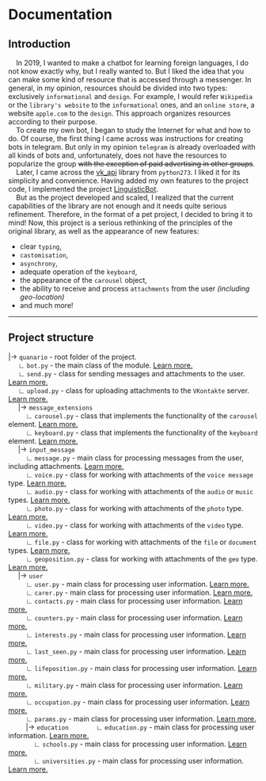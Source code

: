 # Documentation

## Introduction

&nbsp;&nbsp;&nbsp;&nbsp;In 2019, I wanted to make a chatbot for learning foreign languages, I do not know exactly why, but I really wanted to. But I liked the idea that you can make some kind of resource that is accessed through a messenger. In general, in my opinion, resources should be divided into two types: exclusively `informational` and `design`. For example, I would refer `Wikipedia` or the `library's website` to the `informational` ones, and an `online store`, a website `apple.com` to the `design`. This approach organizes resources according to their purpose.  
&nbsp;&nbsp;&nbsp;&nbsp;To create my own bot, I began to study the Internet for what and how to do. Of course, the first thing I came across was instructions for creating bots in telegram. But only in my opinion `telegram` is already overloaded with all kinds of bots and, unfortunately, does not have the resources to popularize the group ~~with the exception of paid advertising in other groups~~.  
&nbsp;&nbsp;&nbsp;&nbsp;Later, I came across the [vk_api](https://github.com/python273/vk_api) library from `python273`. I liked it for its simplicity and convenience. Having added my own features to the project code, I implemented the project [LinguisticBot](https://vk.com/linguisticbot).  
&nbsp;&nbsp;&nbsp;&nbsp;But as the project developed and scaled, I realized that the current capabilities of the library are not enough and it needs quite serious refinement. Therefore, in the format of a pet project, I decided to bring it to mind! Now, this project is a serious rethinking of the principles of the original library, as well as the appearance of new features: 
- clear `typing`,
- `castomisation`, 
- `asynchrony`, 
- adequate operation of the `keyboard`, 
- the appearance of the `carousel` object, 
- the ability to receive and process `attachments` from the user _(including geo-location)_   
- and much more!
---
## Project structure
|-> `quanario` - root folder of the project.  
&nbsp;&nbsp;&nbsp;&nbsp; ∟ `bot.py` - the main class of the module. [Learn more.]()  
&nbsp;&nbsp;&nbsp;&nbsp; ∟ `send.py` - class for sending messages and attachments to the user. [Learn more.]()     
&nbsp;&nbsp;&nbsp;&nbsp; ∟ `upload.py` - class for uploading attachments to the `VKontakte` server. [Learn more.]()  
&nbsp;&nbsp;&nbsp;&nbsp; |-> `message_extensions`  
&nbsp;&nbsp;&nbsp;&nbsp;&nbsp;&nbsp;&nbsp;&nbsp; ∟ `carousel.py` - class that implements the functionality of the `carousel` element. [Learn more.]()  
&nbsp;&nbsp;&nbsp;&nbsp;&nbsp;&nbsp;&nbsp;&nbsp; ∟ `keyboard.py` - class that implements the functionality of the `keyboard` element. [Learn more.]()  
&nbsp;&nbsp;&nbsp;&nbsp; |-> `input_message`  
&nbsp;&nbsp;&nbsp;&nbsp;&nbsp;&nbsp;&nbsp;&nbsp; ∟ `message.py` - main class for processing messages from the user, including attachments. [Learn more.]()  
&nbsp;&nbsp;&nbsp;&nbsp;&nbsp;&nbsp;&nbsp;&nbsp; ∟ `voice.py` - class for working with attachments of the `voice message` type. [Learn more.]()  
&nbsp;&nbsp;&nbsp;&nbsp;&nbsp;&nbsp;&nbsp;&nbsp; ∟ `audio.py` - class for working with attachments of the `audio` or `music` types. [Learn more.]()  
&nbsp;&nbsp;&nbsp;&nbsp;&nbsp;&nbsp;&nbsp;&nbsp; ∟ `photo.py` - class for working with attachments of the `photo` type. [Learn more.]()  
&nbsp;&nbsp;&nbsp;&nbsp;&nbsp;&nbsp;&nbsp;&nbsp; ∟ `video.py` - class for working with attachments of the `video` type. [Learn more.]()  
&nbsp;&nbsp;&nbsp;&nbsp;&nbsp;&nbsp;&nbsp;&nbsp; ∟ `file.py` - class for working with attachments of the `file` or `document` types. [Learn more.]()  
&nbsp;&nbsp;&nbsp;&nbsp;&nbsp;&nbsp;&nbsp;&nbsp; ∟ `geoposition.py` - class for working with attachments of the `geo` type. [Learn more.]()  
&nbsp;&nbsp;&nbsp;&nbsp; |-> `user`  
&nbsp;&nbsp;&nbsp;&nbsp;&nbsp;&nbsp;&nbsp;&nbsp; ∟ `user.py` - main class for processing user information. [Learn more.]()  
&nbsp;&nbsp;&nbsp;&nbsp;&nbsp;&nbsp;&nbsp;&nbsp; ∟ `carer.py` - main class for processing user information. [Learn more.]()  
&nbsp;&nbsp;&nbsp;&nbsp;&nbsp;&nbsp;&nbsp;&nbsp; ∟ `contacts.py` - main class for processing user information. [Learn more.]()  
&nbsp;&nbsp;&nbsp;&nbsp;&nbsp;&nbsp;&nbsp;&nbsp; ∟ `counters.py` - main class for processing user information. [Learn more.]()  
&nbsp;&nbsp;&nbsp;&nbsp;&nbsp;&nbsp;&nbsp;&nbsp; ∟ `interests.py` - main class for processing user information. [Learn more.]()  
&nbsp;&nbsp;&nbsp;&nbsp;&nbsp;&nbsp;&nbsp;&nbsp; ∟ `last_seen.py` - main class for processing user information. [Learn more.]()  
&nbsp;&nbsp;&nbsp;&nbsp;&nbsp;&nbsp;&nbsp;&nbsp; ∟ `lifeposition.py` - main class for processing user information. [Learn more.]()  
&nbsp;&nbsp;&nbsp;&nbsp;&nbsp;&nbsp;&nbsp;&nbsp; ∟ `military.py` - main class for processing user information. [Learn more.]()  
&nbsp;&nbsp;&nbsp;&nbsp;&nbsp;&nbsp;&nbsp;&nbsp; ∟ `occupation.py` - main class for processing user information. [Learn more.]()  
&nbsp;&nbsp;&nbsp;&nbsp;&nbsp;&nbsp;&nbsp;&nbsp; ∟ `params.py` - main class for processing user information. [Learn more.]()  
&nbsp;&nbsp;&nbsp;&nbsp;&nbsp;&nbsp;&nbsp;&nbsp; |-> `education`
&nbsp;&nbsp;&nbsp;&nbsp;&nbsp;&nbsp;&nbsp;&nbsp;&nbsp;&nbsp;&nbsp;&nbsp; ∟ `education.py` - main class for processing user information. [Learn more.]()  
&nbsp;&nbsp;&nbsp;&nbsp;&nbsp;&nbsp;&nbsp;&nbsp;&nbsp;&nbsp;&nbsp;&nbsp; ∟ `schools.py` - main class for processing user information. [Learn more.]()  
&nbsp;&nbsp;&nbsp;&nbsp;&nbsp;&nbsp;&nbsp;&nbsp;&nbsp;&nbsp;&nbsp;&nbsp; ∟ `universities.py` - main class for processing user information. [Learn more.]()


